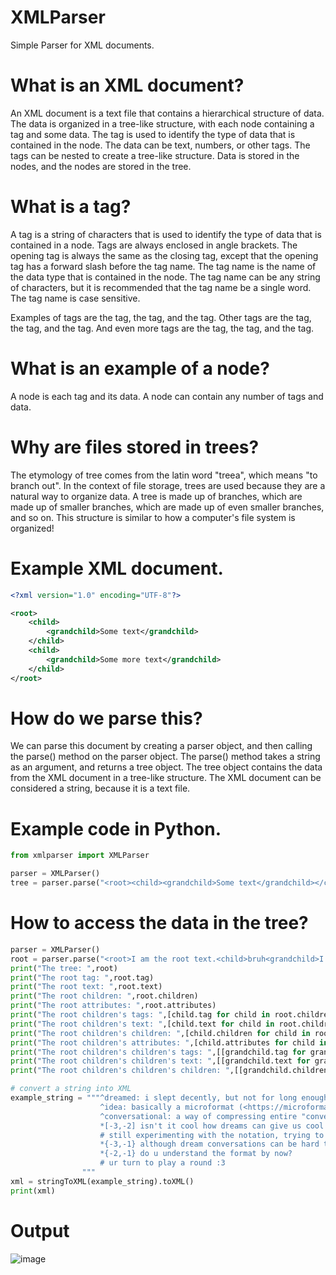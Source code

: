 # XMLParser
 Simple Parser for XML documents.

# What is an XML document?
 An XML document is a text file that contains a hierarchical structure of data. The data is organized in a tree-like structure, with each node containing a tag and some data. The tag is used to identify the type of data that is contained in the node. The data can be text, numbers, or other tags. The tags can be nested to create a tree-like structure. Data is stored in the nodes, and the nodes are stored in the tree.

# What is a tag?
 A tag is a string of characters that is used to identify the type of data that is contained in a node. Tags are always enclosed in angle brackets. The opening tag is always the same as the closing tag, except that the opening tag has a forward slash before the tag name. The tag name is the name of the data type that is contained in the node. The tag name can be any string of characters, but it is recommended that the tag name be a single word. The tag name is case sensitive.

 Examples of tags are the <root> tag, the <child> tag, and the <grandchild> tag.
 Other tags are the <name> tag, the <age> tag, and the <height> tag.
 And even more tags are the <first> tag, the <middle> tag, and the <last> tag.

# What is an example of a node?
 A node is each tag and its data. A node can contain any number of tags and data.

# Why are files stored in trees?
 The etymology of tree comes from the latin word "treea", which means "to branch out". In the context of file storage, trees are used because they are a natural way to organize data. A tree is made up of branches, which are made up of smaller branches, which are made up of even smaller branches, and so on. This structure is similar to how a computer's file system is organized!

# Example XML document.
```xml
<?xml version="1.0" encoding="UTF-8"?>

<root>
    <child>
        <grandchild>Some text</grandchild>
    </child>
    <child>
        <grandchild>Some more text</grandchild>
    </child>
</root>
```
# How do we parse this?
 We can parse this document by creating a parser object, and then calling the parse() method on the parser object. The parse() method takes a string as an argument, and returns a tree object. The tree object contains the data from the XML document in a tree-like structure. The XML document can be considered a string, because it is a text file.

# Example code in Python.
```python
from xmlparser import XMLParser

parser = XMLParser()
tree = parser.parse("<root><child><grandchild>Some text</grandchild></child><child><grandchild>Some more text</grandchild></child></root>")
```
# How to access the data in the tree?

```python
parser = XMLParser()
root = parser.parse("<root>I am the root text.<child>bruh<grandchild>I AM HIDDEN!!!</grandchild></child>soup<child><grandchild>Parse my XML you fool, I dare you.</grandchild></child></root>")
print("The tree: ",root)
print("The root tag: ",root.tag)
print("The root text: ",root.text)
print("The root children: ",root.children)
print("The root attributes: ",root.attributes)
print("The root children's tags: ",[child.tag for child in root.children])
print("The root children's text: ",[child.text for child in root.children])
print("The root children's children: ",[child.children for child in root.children])
print("The root children's attributes: ",[child.attributes for child in root.children])
print("The root children's children's tags: ",[[grandchild.tag for grandchild in child.children] for child in root.children])
print("The root children's children's text: ",[[grandchild.text for grandchild in child.children] for child in root.children])
print("The root children's children's children: ",[[grandchild.children for grandchild in child.children] for child in root.children])

# convert a string into XML
example_string = """^dreamed: i slept decently, but not for long enough; my last interview is at 13'o wish me luck!!!!
                    ^idea: basically a microformat (<https://microformats.org/>)
                    ^conversational: a way of compressing entire "conversational round subtrees" into single messages, in the way zero-knowledge proofs do
                    *[-3,-2] isn't it cool how dreams can give us cool ideas????
                    # still experimenting with the notation, trying to chose a delimiter pair that is available but not already interpreted is quite challenging when trying to write CROSS-PLATFORM PLAINTEXT (hm ) 「this is actually他和reason i共同啊“Chinese”keyboard」𝚪∞
                    *{-3,-1} although dream conversations can be hard to remember... which seems to be fine, i guess. grm has been reporting some of the funny stuff i say in my sleep. my dreams are usually quite animated, externally.
                    *{-2,-1} do u understand the format by now?
                    # ur turn to play a round :3
                """
xml = stringToXML(example_string).toXML()
print(xml)
```

# Output
![image](https://user-images.githubusercontent.com/67016155/229185771-e7a3a090-e19f-4a64-9c27-368822fd279f.png)




